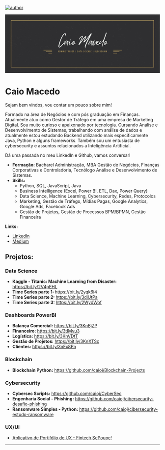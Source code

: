 [![author](https://img.shields.io/badge/author-caioj-red.svg)](https://www.linkedin.com/in/caiojmacedo)

<p align="center">
  <img src="Caio Macedo.jpg" >
</p>

# Caio Macedo

Sejam bem vindos, vou contar um pouco sobre mim!

Formado na área de Negócios e com pós graduação em Finanças. Atualmente atuo como Gestor de Tráfego em uma empresa de Marketing Digital. Sou muito curioso e apaixonado por tecnologia. Cursando Análise e Desenvolvimento de Sistemas, trabalhando com análise de dados e atualmente estou estudando Backend utilizando mais especificamente Java, Python e alguns frameworks. Também sou um entusiasta de cybersecurity e assuntos relacionados a Inteligência Artificial.

Dá uma passada no meu LinkedIn e Github, vamos conversar!

* **Formação:** Bacharel Administração, MBA Gestão de Negócios, Finanças Corporativas e Controladoria, Tecnólogo Análise e Desenvolvimento de Sistemas.
* **Skills:** 
  - Python, SQL, JavaScript, Java
  - Business Intelligence (Excel, Power BI, ETL, Dax, Power Query)
  - Data Science, Machine Learning, Cybersecurity, Redes, Protocolos
  - Marketing, Gestão de Tráfego, Mídias Pagas, Google Analytics, Google Ads, Facebook Ads
  - Gestão de Projetos, Gestão de Processos BPM/BPMN, Gestão Financeira


**Links:**
* [LinkedIn](https://www.linkedin.com/in/caiojmacedo)
* [Medium](https://www.medium.com)


## Projetos:
### Data Science

* **Kaggle - Titanic: Machine Learning from Disaster:** https://bit.ly/2V4pEHL
* **Time Series parte 1:** https://bit.ly/2yqk6i4
* **Time Series parte 2:** https://bit.ly/3diUtPa
* **Time Series parte 3:** https://bit.ly/2WydWof

### Dashboards PowerBI
* **Balança Comercial:** https://bit.ly/3KnBjZP
* **Financeiro:** https://bit.ly/3tIMvu3
* **Logística:** https://bit.ly/3KnVDtT
* **Gestão de Projetos:** https://bit.ly/3KnXTSc
* **Clientes:** https://bit.ly/3nFx8Pn

### Blockchain
* **Blockchain Python:** https://github.com/caioj/Blockchain-Projects

### Cybersecurity
* **Cybersec Scripts:** https://github.com/caioj/CyberSec
* **Engenharia Social - Phishing:** https://github.com/caioj/cibersecurity-desafio-phishing
* **Ransomware Simples - Python:** https://github.com/caioj/cibersecurity-estudo-ransomware

### UX/UI
* [Aplicativo de Portifólio de UX - Fintech SePoupe!](https://medium.com/@caioj/sepoupe-o-app-que-te-ajuda-a-economizar-e-realizar-sonhos-9cf90f52f53d)
---





